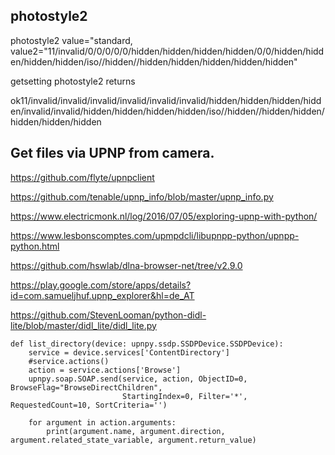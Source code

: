 ## photostyle2
photostyle2 value="standard, value2="11/invalid/0/0/0/0/0/hidden/hidden/hidden/hidden/0/0/hidden/hidden/hidden/hidden/iso//hidden//hidden/hidden/hidden/hidden/hidden"

getsetting photostyle2 returns
<?xml version="1.0" encoding="UTF-8"?>
<camrply><result>ok</result><settingvalue photostyle2="standard">11/invalid/invalid/invalid/invalid/invalid/invalid/hidden/hidden/hidden/hidden/invalid/invalid/hidden/hidden/hidden/hidden/iso//hidden//hidden/hidden/hidden/hidden/hidden</settingvalue></camrply>


## Get files via UPNP from camera.

https://github.com/flyte/upnpclient

https://github.com/tenable/upnp_info/blob/master/upnp_info.py

https://www.electricmonk.nl/log/2016/07/05/exploring-upnp-with-python/

https://www.lesbonscomptes.com/upmpdcli/libupnpp-python/upnpp-python.html

https://github.com/hswlab/dlna-browser-net/tree/v2.9.0

https://play.google.com/store/apps/details?id=com.samueljhuf.upnp_explorer&hl=de_AT

https://github.com/StevenLooman/python-didl-lite/blob/master/didl_lite/didl_lite.py

```
def list_directory(device: upnpy.ssdp.SSDPDevice.SSDPDevice):
    service = device.services['ContentDirectory']
    #service.actions()
    action = service.actions['Browse']
    upnpy.soap.SOAP.send(service, action, ObjectID=0, BrowseFlag="BrowseDirectChildren", 
                         StartingIndex=0, Filter='*', RequestedCount=10, SortCriteria='')
    
    for argument in action.arguments:
        print(argument.name, argument.direction, argument.related_state_variable, argument.return_value)
```
